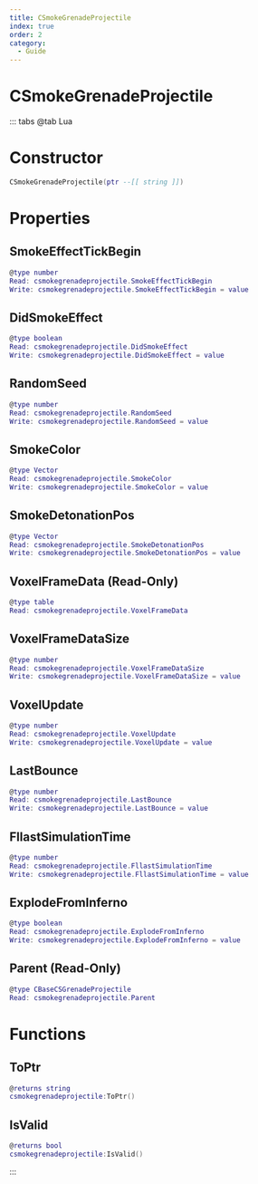 ```yaml
---
title: CSmokeGrenadeProjectile
index: true
order: 2
category:
  - Guide
---
```


# CSmokeGrenadeProjectile

::: tabs
@tab Lua
# Constructor
```lua
CSmokeGrenadeProjectile(ptr --[[ string ]])
```
# Properties
## SmokeEffectTickBegin 
```lua
@type number
Read: csmokegrenadeprojectile.SmokeEffectTickBegin
Write: csmokegrenadeprojectile.SmokeEffectTickBegin = value
```
## DidSmokeEffect 
```lua
@type boolean
Read: csmokegrenadeprojectile.DidSmokeEffect
Write: csmokegrenadeprojectile.DidSmokeEffect = value
```
## RandomSeed 
```lua
@type number
Read: csmokegrenadeprojectile.RandomSeed
Write: csmokegrenadeprojectile.RandomSeed = value
```
## SmokeColor 
```lua
@type Vector
Read: csmokegrenadeprojectile.SmokeColor
Write: csmokegrenadeprojectile.SmokeColor = value
```
## SmokeDetonationPos 
```lua
@type Vector
Read: csmokegrenadeprojectile.SmokeDetonationPos
Write: csmokegrenadeprojectile.SmokeDetonationPos = value
```
## VoxelFrameData (Read-Only)
```lua
@type table
Read: csmokegrenadeprojectile.VoxelFrameData
```
## VoxelFrameDataSize 
```lua
@type number
Read: csmokegrenadeprojectile.VoxelFrameDataSize
Write: csmokegrenadeprojectile.VoxelFrameDataSize = value
```
## VoxelUpdate 
```lua
@type number
Read: csmokegrenadeprojectile.VoxelUpdate
Write: csmokegrenadeprojectile.VoxelUpdate = value
```
## LastBounce 
```lua
@type number
Read: csmokegrenadeprojectile.LastBounce
Write: csmokegrenadeprojectile.LastBounce = value
```
## FllastSimulationTime 
```lua
@type number
Read: csmokegrenadeprojectile.FllastSimulationTime
Write: csmokegrenadeprojectile.FllastSimulationTime = value
```
## ExplodeFromInferno 
```lua
@type boolean
Read: csmokegrenadeprojectile.ExplodeFromInferno
Write: csmokegrenadeprojectile.ExplodeFromInferno = value
```
## Parent (Read-Only)
```lua
@type CBaseCSGrenadeProjectile
Read: csmokegrenadeprojectile.Parent
```
# Functions
## ToPtr
```lua
@returns string
csmokegrenadeprojectile:ToPtr()
```
## IsValid
```lua
@returns bool
csmokegrenadeprojectile:IsValid()
```

:::